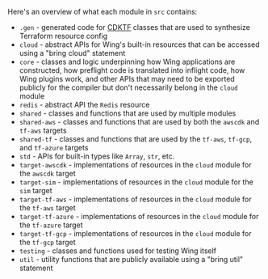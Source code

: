 Here's an overview of what each module in `src` contains:

- `.gen` - generated code for [CDKTF](https://github.com/hashicorp/terraform-cdk) classes that are used to synthesize Terraform resource config
- `cloud` - abstract APIs for Wing's built-in resources that can be accessed using a "bring cloud" statement
- `core` - classes and logic underpinning how Wing applications are constructed, how preflight code is translated into inflight code, how Wing plugins work, and other APIs that may need to be exported publicly for the compiler but don't necessarily belong in the `cloud` module
- `redis` - abstract API the `Redis` resource
- `shared` - classes and functions that are used by multiple modules
- `shared-aws` - classes and functions that are used by both the `awscdk` and `tf-aws` targets
- `shared-tf` - classes and functions that are used by the `tf-aws`, `tf-gcp`, and `tf-azure` targets
- `std` - APIs for built-in types like `Array`, `str`, etc.
- `target-awscdk` - implementations of resources in the `cloud` module for the `awscdk` target
- `target-sim` - implementations of resources in the `cloud` module for the `sim` target
- `target-tf-aws` - implementations of resources in the `cloud` module for the `tf-aws` target
- `target-tf-azure` - implementations of resources in the `cloud` module for the `tf-azure` target
- `target-tf-gcp` - implementations of resources in the `cloud` module for the `tf-gcp` target
- `testing` - classes and functions used for testing Wing itself
- `util` - utility functions that are publicly available using a "bring util" statement
